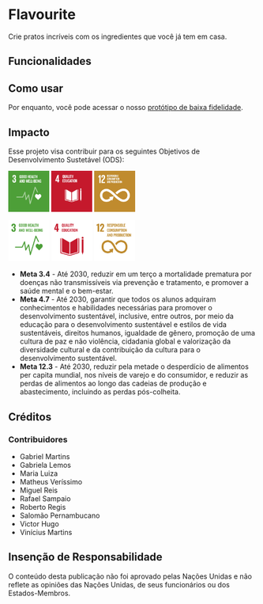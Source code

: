 
<!--insira a logo aqui-->
  
# Flavourite

Crie pratos incríveis com os ingredientes que você já tem em casa.

## Funcionalidades

## Como usar

Por enquanto, você pode acessar o nosso [protótipo de baixa fidelidade](https://www.figma.com/design/iFTLAaMosDRRr7w8U86GS6/remi?m=auto&t=3E2VNKbCzpQkGDym-6).

## Impacto

Esse projeto visa contribuir para os seguintes Objetivos de Desenvolvimento Sustetável (ODS):

<img src="readme_graphics/E_GIF_03.gif" width="16.5%"></img>
<img src="readme_graphics/E_GIF_04.gif" width="16.5%"></img>
<img src="readme_graphics/E_GIF_12.gif" width="16.5%"></img>

<img src="readme_graphics/E_WEB_INVERTED_03.png" width="16.5%"></img>
<img src="readme_graphics/E_WEB_INVERTED_04.png" width="16.5%"></img>
<img src="readme_graphics/E_WEB_INVERTED_12.png" width="16.5%"></img>

- **Meta 3.4** - Até 2030, reduzir em um terço a mortalidade prematura por doenças não transmissíveis via prevenção e tratamento, e promover a saúde mental e o bem-estar.
- **Meta 4.7** - Até 2030, garantir que todos os alunos adquiram conhecimentos e habilidades necessárias para promover o desenvolvimento sustentável, inclusive, entre outros, por meio da educação para o desenvolvimento sustentável e estilos de vida sustentáveis, direitos humanos, igualdade de gênero, promoção de uma cultura de paz e não violência, cidadania global e valorização da diversidade cultural e da contribuição da cultura para o desenvolvimento sustentável.
- **Meta 12.3** - Até 2030, reduzir pela metade o desperdício de alimentos per capita mundial, nos níveis de varejo e do consumidor, e reduzir as perdas de alimentos ao longo das cadeias de produção e abastecimento, incluindo as perdas pós-colheita.

## Créditos

### Contribuidores

<!---[<img src="https://github.com/GabrielaRBLemos.png" width="8.25%;" height="auto" style="border-radius:50%"/> Gabriela R. B. Lemos](https://github.com/GabrielaRBLemos/GabrielaRBLemos) -->
- Gabriel Martins
- Gabriela Lemos
- Maria Luiza
- Matheus Veríssimo
- Miguel Reis
- Rafael Sampaio
- Roberto Regis
- Salomão Pernambucano
- Victor Hugo
- Vinícius Martins

## Insenção de Responsabilidade

O conteúdo desta publicação não foi aprovado pelas Nações Unidas e não reflete as opiniões das Nações Unidas, de seus funcionários ou dos Estados-Membros.



